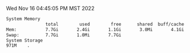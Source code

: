 Wed Nov 16 04:45:05 PM MST 2022
```bash
System Memory
               total        used        free      shared  buff/cache   available
Mem:           7.7Gi       2.4Gi       1.1Gi       3.0Mi       4.1Gi       4.8Gi
Swap:          7.7Gi       1.0Mi       7.7Gi
System Storage
971M	.
```

